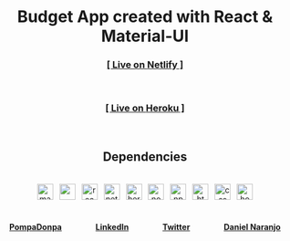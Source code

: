 <div align="center">
<h1><a id="BudgetAPP">Budget App created with React & Material-UI</a></h1>
</div>

<div align="center">
<h3><a href="https://budget-horizon-dn.netlify.app">[ Live on <b>Netlify</b> ]</a></h3>&emsp;
<h3><a href="https://budget-horizon.herokuapp.com">[ Live on <b>Heroku</b> ]</a></h3> 
</div>

<br />

<div align="center">
<h2>Dependencies</h2>
</div>
<br />

<div align="center">
  <img src="https://api.iconify.design/logos:material-ui.svg" alt="material" width="28px" height="28px"/>&ensp;
  <img src="https://api.iconify.design/logos:react.svg" alt"react" width="28px" height="28px"/>&ensp;
  <img src="https://api.iconify.design/logos:react-router.svg" alt="react-router" width="28px" height="28px" />&ensp;
  <img src="https://api.iconify.design/vscode-icons:file-type-netlify.svg" alt="netlify" width="28px" height="28px"/>&ensp;
  <img src="https://api.iconify.design/logos:heroku-icon.svg" alt="heroku" width="28px" height="28px"/>&ensp;
  <img src="https://api.iconify.design/vscode-icons:file-type-node.svg" alt="node" width="28px" height="28px"/>&ensp;
  <img src="https://api.iconify.design/logos:npm-2.svg" alt="npm" width="28px" height="28px"/>&ensp;
  <img src="https://api.iconify.design/logos:html-5.svg" alt="html" width="28px" height="28px"/>&ensp;
  <img src= "https://api.iconify.design/logos:css-3.svg" alt="css" width="28px" height="28px"/>&ensp; 
  <img src="https://api.iconify.design/logos:homebrew.svg" alt="homebrew" width="28px" height="28px"/>
</div>
<br />



<div align="center">
  
 ####   [PompaDonpa](https://github.com/PompaDonpa) &emsp;&emsp;&emsp;&emsp;[LinkedIn](https://www.linkedin.com/in/dev-danielnaranjo/) &emsp;&emsp;&emsp;&emsp;[Twitter](https://twitter.com/PompaDonpa) &emsp;&emsp;&emsp;&emsp;[Daniel Naranjo](https://pompadonpa.github.io/)
  
</div>